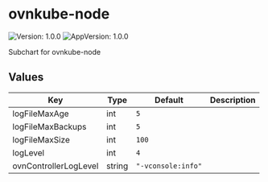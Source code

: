 # ovnkube-node

![Version: 1.0.0](https://img.shields.io/badge/Version-1.0.0-informational?style=flat-square) ![AppVersion: 1.0.0](https://img.shields.io/badge/AppVersion-1.0.0-informational?style=flat-square)

Subchart for ovnkube-node

## Values

| Key | Type | Default | Description |
|-----|------|---------|-------------|
| logFileMaxAge | int | `5` |  |
| logFileMaxBackups | int | `5` |  |
| logFileMaxSize | int | `100` |  |
| logLevel | int | `4` |  |
| ovnControllerLogLevel | string | `"-vconsole:info"` |  |

